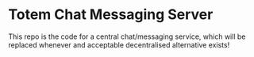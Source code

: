 # Totem Chat Messaging Server

This repo is the code for a central chat/messaging service, which will be replaced whenever and acceptable decentralised alternative exists!